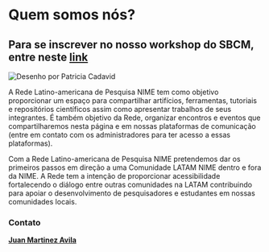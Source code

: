 # Quem somos nós?

## Para se inscrever no nosso workshop do SBCM, entre neste [link](workshop/pagina-inicial.md)

![Desenho por Patricia Cadavid](<.gitbook/assets/LatamNimeLogoBlack\_ (1).png>)

A Rede Latino-americana de Pesquisa NIME tem como objetivo proporcionar um espaço para compartilhar artifícios, ferramentas, tutoriais e repositórios científicos assim como apresentar trabalhos de seus integrantes. É também objetivo da Rede, organizar encontros e eventos que compartilharemos nesta página e em nossas plataformas de comunicação (entre em contato com os administradores para ter acesso a essas plataformas).

Com a Rede Latino-americana de Pesquisa NIME pretendemos dar os primeiros passos em direção a uma Comunidade LATAM NIME dentro e fora da NIME. A Rede tem a intenção de proporcionar acessibilidade fortalecendo o diálogo entre outras comunidades na LATAM contribuindo para apoiar o desenvolvimento de pesquisadores e estudantes em nossas comunidades locais.

### Contato

****[**Juan Martinez Avila**](mailto:psxjpma@nott.ac.uk)****
